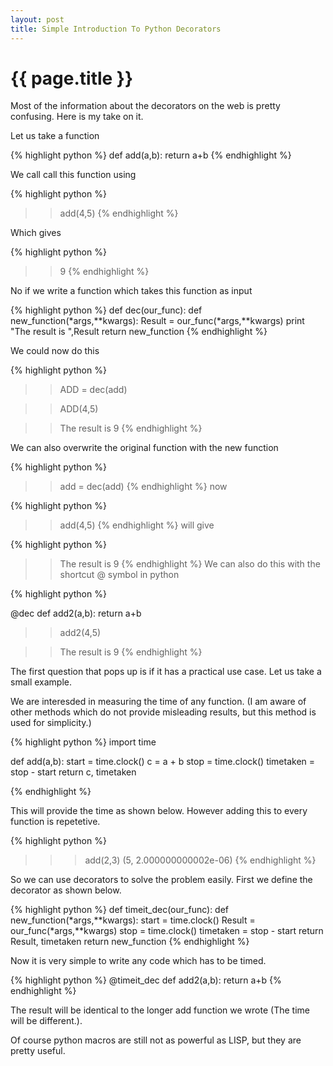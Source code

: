 ```yaml
---
layout: post
title: Simple Introduction To Python Decorators
---
```


{{ page.title }}
================

Most of the information about the decorators on the web is pretty confusing.  Here is my take on it.

Let us take a function

{% highlight python %}
def add(a,b):
    return a+b
{% endhighlight %}

We call call this function using

{% highlight python %}
>> add(4,5)
{% endhighlight %}

Which gives

{% highlight python %}
>> 9
{% endhighlight %}

No if we write a function which takes this function as input

{% highlight python %}
def dec(our_func):
    def new_function(*args,**kwargs):
        Result = our_func(*args,**kwargs)
        print "The result is ",Result
    return new_function
{% endhighlight %}

We could now do this

{% highlight python %}
>> ADD = dec(add)

>> ADD(4,5)

>> The result is  9
{% endhighlight %}

We can also overwrite the original function with the new function

{% highlight python %}

>> add = dec(add)
{% endhighlight %}
now

{% highlight python %}

>> add(4,5)
{% endhighlight %}
will give

{% highlight python %}
>> The result is 9
{% endhighlight %}
We can also do this with the shortcut @ symbol in python

{% highlight python %}

@dec
def add2(a,b):
    return a+b

>> add2(4,5)

>> The result is 9
{% endhighlight %}

The first question that pops up is if it has a practical use case. Let us take a small example.

We are interesded in measuring the time of any function. (I am aware of other methods which do not provide misleading results, but this method is used for simplicity.)


{% highlight python %}
import time

def add(a,b):
    start = time.clock()
    c = a + b
    stop = time.clock()
    timetaken = stop - start
    return c, timetaken

{% endhighlight %}

This will provide the time as shown below. However adding this to every function is repetetive. 

{% highlight python %}
>>> add(2,3)
(5, 2.000000000002e-06)
{% endhighlight %}

So we can use decorators to solve the problem easily. First we define the decorator as shown below.

{% highlight python %}
def timeit_dec(our_func):
    def new_function(*args,**kwargs):
    	start = time.clock()
        Result = our_func(*args,**kwargs)
        stop = time.clock()
	timetaken =  stop - start
    	return Result, timetaken
    return new_function
{% endhighlight %}

Now it is very simple to write any code which has to be timed.

{% highlight python %}
@timeit_dec
def add2(a,b):
    return a+b
{% endhighlight %}

The result will be identical to the longer add function we wrote (The time will be different.). 

Of course python macros are still not as powerful as LISP, but they are pretty useful.
